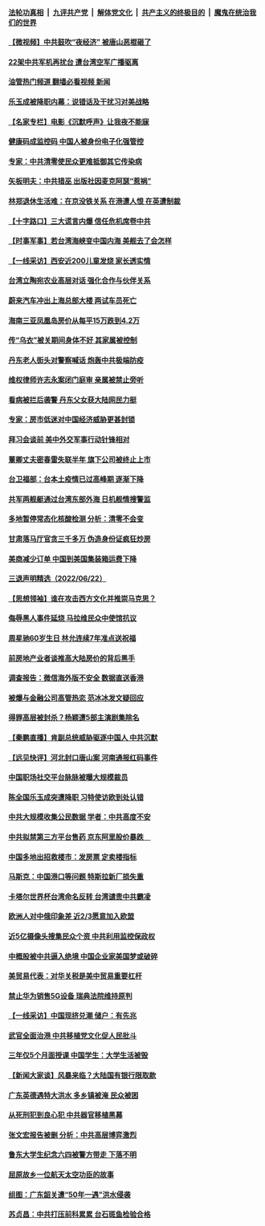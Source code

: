 ####  [法轮功真相](../../../../basic/blob/master/README.md?t=06240101) &nbsp;|&nbsp; [九评共产党](../../../../9ping.md/blob/master/README.md?t=06240101) &nbsp;|&nbsp; [解体党文化](../../../../jtdwh.md/blob/master/README.md?t=06240101)  &nbsp;|&nbsp; [共产主义的终极目的](../../../../gczydzjmd.md/blob/master/README.md?t=06240101) &nbsp;|&nbsp; [魔鬼在统治我们的世界](../../../../mgztzwmdsj.md/blob/master/README.md?t=06240101) 

#### [【微视频】中共鼓吹“夜经济” 被唐山恶棍砸了](../pages/nsc413/n13765927.md?t=06240101) 

#### [22架中共军机再扰台 遭台湾空军广播驱离](../pages/nsc413/n13766011.md?t=06240101) 

#### [油管热门频道 翻墙必看视频 新闻](http://45.76.130.85:81/youtube.html?06240101)

#### [乐玉成被降职内幕：说错话及干扰习对美战略](../pages/nsc413/n13765372.md?t=06240101) 

#### [【名家专栏】电影《沉默呼声》让我夜不能寐](../pages/nsc413/n13765897.md?t=06240101) 

#### [健康码成监控码 中国人被身份电子化强管控](../pages/nsc413/n13766021.md?t=06240101) 

#### [专家：中共清零使民众更难抵御其它传染病](../pages/nsc413/n13765944.md?t=06240101) 

#### [矢板明夫：中共猎巫 出版社因麦克阿瑟“惹祸”](../pages/nsc413/n13765782.md?t=06240101) 

#### [林郑退休生活难：在京没铁关系 在港遭人恨 在英遭制裁](../pages/nsc413/n13765995.md?t=06240101) 

#### [【十字路口】三大谎言内爆 信任危机席卷中共](../pages/nsc413/n13765841.md?t=06240101) 

#### [【时事军事】若台湾海峡变中国内海 美舰去了会怎样](../pages/nsc413/n13765307.md?t=06240101) 

#### [【一线采访】西安近200儿童发烧 家长透实情](../pages/nsc413/n13765561.md?t=06240101) 

#### [台湾立陶宛农业高层对话 强化合作与伙伴关系](../pages/nsc413/n13765844.md?t=06240101) 

#### [蔚来汽车冲出上海总部大楼 两试车员死亡](../pages/nsc413/n13765765.md?t=06240101) 

#### [海南三亚凤凰岛房价从每平15万跌到4.2万](../pages/nsc413/n13765703.md?t=06240101) 

#### [传“乌衣”被关期间身体不好 其家属被控制](../pages/nsc413/n13765751.md?t=06240101) 

#### [丹东老人街头对警察喊话 炮轰中共极端防疫](../pages/nsc413/n13765766.md?t=06240101) 

#### [维权律师许志永案闭门庭审 亲属被禁止旁听](../pages/nsc413/n13765753.md?t=06240101) 

#### [看病被拦后袭警 丹东父女获大陆网民力挺](../pages/nsc413/n13765748.md?t=06240101) 

#### [专家：房市低迷对中国经济威胁更甚封锁](../pages/nsc413/n13765712.md?t=06240101) 

#### [拜习会谈前 美中外交军事行动针锋相对](../pages/nsc413/n13765122.md?t=06240101) 

#### [董卿丈夫密春雷失联半年 旗下公司被终止上市](../pages/nsc413/n13765607.md?t=06240101) 

#### [台卫福部：台本土疫情已过高峰期 逐渐下降](../pages/nsc413/n13765605.md?t=06240101) 

#### [共军两舰艇通过台湾东部外海 日机舰情搜警监](../pages/nsc413/n13765645.md?t=06240101) 

#### [多地暂停常态化核酸检测 分析：清零不会变](../pages/nsc413/n13765571.md?t=06240101) 

#### [甘肃落马厅官贪三千多万 伪造身份证疯狂炒房](../pages/nsc413/n13765690.md?t=06240101) 

#### [美商减少订单 中国到美国集装箱运费下降](../pages/nsc413/n13765508.md?t=06240101) 

#### [三退声明精选（2022/06/22）](../pages/nsc413/n13765601.md?t=06240101) 


#### [【思想领袖】谁在攻击西方文化并推崇马克思？](../pages/nsc413/n13740086.md?t=06240101) 

#### [侮辱黑人事件延烧 马拉维民众中使馆抗议](../pages/nsc413/n13765553.md?t=06240101) 

#### [周星驰60岁生日 林允连续7年准点送祝福](../pages/nsc413/n13765439.md?t=06240101) 

#### [前房地产业者谈推高大陆房价的背后黑手](../pages/nsc413/n13765393.md?t=06240101) 

#### [调查报告：微信海外版不安全 数据直送香港](../pages/nsc413/n13765533.md?t=06240101) 

#### [被爆与金融公司高管热恋 范冰冰发文疑回应](../pages/nsc413/n13765343.md?t=06240101) 

#### [得罪高层被封杀？杨颖遭5部主演剧集除名](../pages/nsc413/n13765387.md?t=06240101) 

#### [【秦鹏直播】肯副总统威胁驱逐中国人 中共沉默](../pages/nsc413/n13765412.md?t=06240101) 

#### [【远见快评】河北封口唐山案 河南通报红码事件](../pages/nsc413/n13765401.md?t=06240101) 

#### [中国职场社交平台脉脉被曝大规模裁员](../pages/nsc413/n13765400.md?t=06240101) 

#### [陈全国乐玉成突遭降职 习特使访欧到处认错](../pages/nsc413/n13763579.md?t=06240101) 

#### [中共大规模收集公民数据 学者：中共高度不安](../pages/nsc413/n13765391.md?t=06240101) 

#### [中共拟禁第三方平台售药 京东阿里股价暴跌　](../pages/nsc413/n13765301.md?t=06240101) 

#### [中国多地出招救楼市：发房票 定卖楼指标](../pages/nsc413/n13765324.md?t=06240101) 

#### [马斯克：中国港口等问题 特斯拉新厂损失重](../pages/nsc413/n13765364.md?t=06240101) 

#### [卡塔尔世界杯台湾命名反转 台湾谴责中共霸凌](../pages/nsc413/n13765273.md?t=06240101) 

#### [欧洲人对中俄印象差 近2/3愿意加入欧盟](../pages/nsc413/n13765290.md?t=06240101) 

#### [近5亿摄像头搜集民众个资 中共利用监控保政权](../pages/nsc413/n13765246.md?t=06240101) 

#### [中概股被中共逼入绝境 中国企业家美国梦或破碎](../pages/nsc413/n13765287.md?t=06240101) 

#### [美贸易代表：对华关税是美中贸易重要杠杆](../pages/nsc413/n13765279.md?t=06240101) 

#### [禁止华为销售5G设备 瑞典法院维持原判](../pages/nsc413/n13765172.md?t=06240101) 

#### [【一线采访】中国现挤兑潮 储户：有先兆](../pages/nsc413/n13764350.md?t=06240101) 

#### [武官全面治港 中共移植党文化促人民批斗](../pages/nsc413/n13765259.md?t=06240101) 

#### [三年仅5个月面授课 中国学生：大学生活被毁](../pages/nsc413/n13765206.md?t=06240101) 

#### [【新闻大家谈】风暴来临？大陆国有银行限取款](../pages/nsc413/n13765184.md?t=06240101) 

#### [广东英德遇特大洪水 多乡镇被淹 民众被困](../pages/nsc413/n13765015.md?t=06240101) 

#### [从死刑犯到良心犯 中共器官移植黑幕](../pages/nsc413/n13764669.md?t=06240101) 

#### [张文宏报告被删 分析：中共高层博弈激烈](../pages/nsc413/n13764986.md?t=06240101) 

#### [鲁东大学生纪念六四被警方带走 下落不明](../pages/nsc413/n13764990.md?t=06240101) 

#### [屈原故乡一位航天太空功臣的故事](../pages/nsc413/n13764742.md?t=06240101) 

#### [组图：广东韶关遭“50年一遇”洪水侵袭](../pages/nsc413/n13764988.md?t=06240101) 

#### [苏贞昌：中共打压前科累累 台石斑鱼检验合格](../pages/nsc413/n13764841.md?t=06240101) 

<img src='http://gfw-breaker.win/goodnews/indexes/nsc413.md' width='0px' height='0px'/>
